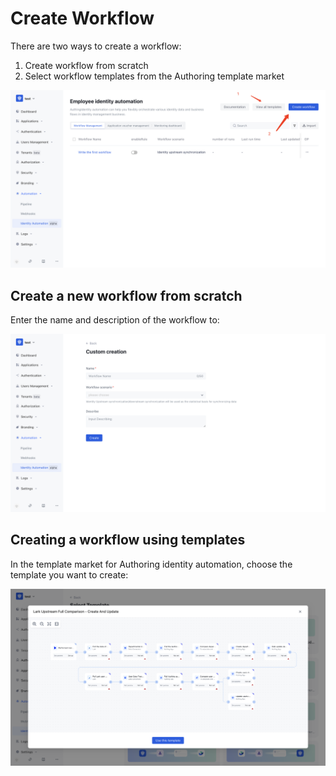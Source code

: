# Create Workflow

There are two ways to create a workflow:

1. Create workflow from scratch
2. Select workflow templates from the Authoring template market

![](../static/boxcnIHz4TnidO3UR4GI8ULJ4Eg.png)

## Create a new workflow from scratch

Enter the name and description of the workflow to:

![](../static/boxcnulpS3Ypiny7zrbX04tG9Ig.png)

## Creating a workflow using templates

In the template market for Authoring identity automation, choose the template you want to create:

![](../static/boxcnRM3QEasSbjyZf2GKOlPmQQ.png)
